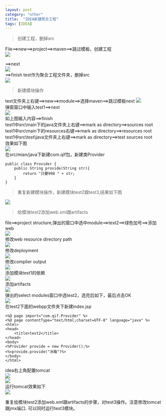 ```yaml
---
layout: post
category: "other"
title:  "IDEA新建聚合工程"
tags: [IDEA]
---
```



> 创建工程，删掉src  

File==>new==>project==>maven==>跳过模板，创建工程  
![](https://i.imgur.com/RjdqujM.png)  


<!-- more -->

==>next  
![](https://i.imgur.com/P1R3HVY.png)  
==>finish
test作为聚合工程文件夹，删掉src  
![](https://i.imgur.com/GGgD8jj.png)  



> 新建模块操作  

test文件夹上右键==>new==>module==>选择maven==>跳过模板next
![](https://i.imgur.com/I0kWvUe.png)  
弹窗窗口中输入test1==>next  
![](https://i.imgur.com/8uqmRTM.png)  
如上图输入内容==>finish  
test1中src\main下的java文件夹上右键==>mark as directory==>sources root  
test1中src\main下的resources右键==>mark as directory==>resources root  
test1中src\test\java文件夹上右键==>mark as directory==>test sources root  
效果如下图  
![](https://i.imgur.com/E2xLLpA.png)  
在src/mian/java下新建com.qif包，新建类Provider  

	public class Provider {
	    public String provide(String str){
	        return "只要998 " + str;
	    }
	}



> 重复新建模块操作，新建模块test2跟test3,结果如下图  

![](https://i.imgur.com/vZaoeat.png)  

> 给模块test2添加web.xml跟artifacts  

file==>project structure,弹出的窗口中选中module==>test2==>绿色加号==>添加web  
![](https://i.imgur.com/UEQzDx7.png)  
修改web resource directory path  
![](https://i.imgur.com/XpZHNO1.png)  
修改deployment  
![](https://i.imgur.com/nsv2CsR.png)  
修改complier output  
![](https://i.imgur.com/lt4wfi2.png)  
添加模块test1的依赖  
![](https://i.imgur.com/VC0zCug.png)  
添加artifacts  
![](https://i.imgur.com/KX9QaGq.png)  
弹出的select modules窗口中选test2，选完后如下，最后点击OK    
![](https://i.imgur.com/yQ8pXck.png)  
在test2下面的webpp文件夹下新建index.jsp  

	<%@ page import="com.qif.Provider" %>
	<%@ page contentType="text/html;charset=UTF-8" language="java" %>
	<html>
	<head>
	    <title>test2</title>
	</head>
	<body>
	<%Provider provide = new Provider();%>
	<%=provide.provide("冰箱")%>
	</body>
	</html>
idea右上角配置tomcat  
![](https://i.imgur.com/YXVW8nl.png)  
![](https://i.imgur.com/DPqXZkQ.png)  
运行tomcat效果如下  
![](https://i.imgur.com/IkO3Me5.png)

重复给模块test2添加web.xml跟artifacts的步骤，对test3操作。注意修改tomcat跟jmx端口.
可以同时运行test3模块。  
